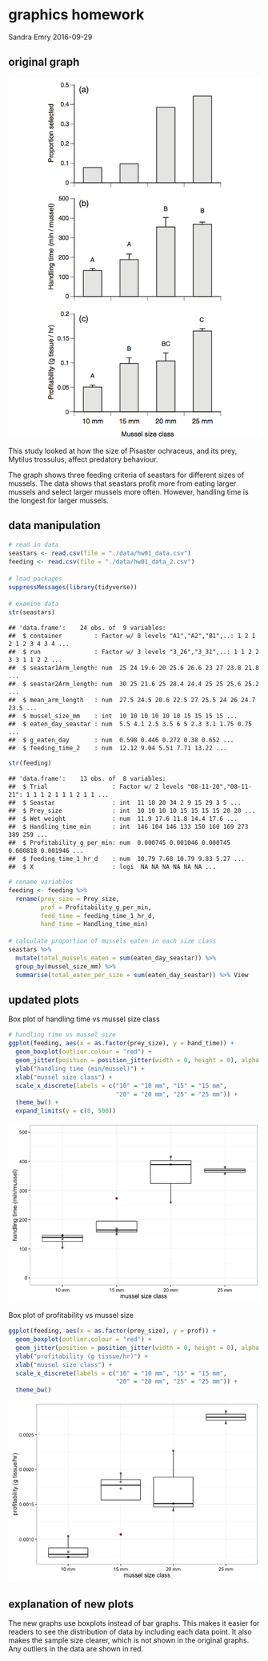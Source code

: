 graphics homework
================
Sandra Emry
2016-09-29

original graph
--------------

![](original_graph.png)

This study looked at how the size of Pisaster ochraceus, and its prey, Mytilus trossulus, affect predatory behaviour.

The graph shows three feeding criteria of seastars for different sizes of mussels. The data shows that seastars profit more from eating larger mussels and select larger mussels more often. However, handling time is the longest for larger mussels.

data manipulation
-----------------

``` r
# read in data
seastars <- read.csv(file = "./data/hw01_data.csv")
feeding <- read.csv(file = "./data/hw01_data_2.csv")

# load packages
suppressMessages(library(tidyverse))

# examine data
str(seastars)
```

    ## 'data.frame':    24 obs. of  9 variables:
    ##  $ container         : Factor w/ 8 levels "A1","A2","B1",..: 1 2 1 2 1 2 3 4 3 4 ...
    ##  $ run               : Factor w/ 3 levels "3_26","3_31",..: 1 1 2 2 3 3 1 1 2 2 ...
    ##  $ seastar1Arm_length: num  25 24 19.6 20 25.6 26.6 23 27 23.8 21.8 ...
    ##  $ seastar2Arm_length: num  30 25 21.6 25 28.4 24.4 25 25 25.6 25.2 ...
    ##  $ mean_arm_length   : num  27.5 24.5 20.6 22.5 27 25.5 24 26 24.7 23.5 ...
    ##  $ mussel_size_mm    : int  10 10 10 10 10 10 15 15 15 15 ...
    ##  $ eaten_day_seastar : num  5.5 4.1 2.5 3.5 6 5 2.3 3.1 1.75 0.75 ...
    ##  $ g_eaten_day       : num  0.598 0.446 0.272 0.38 0.652 ...
    ##  $ feeding_time_2    : num  12.12 9.04 5.51 7.71 13.22 ...

``` r
str(feeding)
```

    ## 'data.frame':    13 obs. of  8 variables:
    ##  $ Trial                  : Factor w/ 2 levels "08-11-20","08-11-21": 1 1 1 2 1 1 1 2 1 1 ...
    ##  $ Seastar                : int  11 18 20 34 2 9 15 29 3 5 ...
    ##  $ Prey_size              : int  10 10 10 10 15 15 15 15 20 20 ...
    ##  $ Wet_weight             : num  11.9 17.6 11.8 14.4 17.6 ...
    ##  $ Handling_time_min      : int  146 104 146 133 150 160 169 273 389 259 ...
    ##  $ Profitability_g_per_min: num  0.000745 0.001046 0.000745 0.000818 0.001946 ...
    ##  $ feeding_time_1_hr_d    : num  10.79 7.68 10.79 9.83 5.27 ...
    ##  $ X                      : logi  NA NA NA NA NA NA ...

``` r
# rename variables
feeding <- feeding %>% 
  rename(prey_size = Prey_size, 
         prof = Profitability_g_per_min,
         feed_time = feeding_time_1_hr_d, 
         hand_time = Handling_time_min) 

# calculate proportion of mussels eaten in each size class
seastars %>% 
  mutate(total_mussels_eaten = sum(eaten_day_seastar)) %>% 
  group_by(mussel_size_mm) %>% 
  summarise(total_eaten_per_size = sum(eaten_day_seastar)) %>% View
```

updated plots
-------------

Box plot of handling time vs mussel size class

``` r
# handling time vs mussel size 
ggplot(feeding, aes(x = as.factor(prey_size), y = hand_time)) + 
  geom_boxplot(outlier.colour = "red") +
  geom_jitter(position = position_jitter(width = 0, height = 0), alpha = 1/2) + 
  ylab("handling time (min/mussel)") +
  xlab("mussel size class") +
  scale_x_discrete(labels = c("10" = "10 mm", "15" = "15 mm",
                              "20" = "20 mm", "25" = "25 mm")) +
  theme_bw() +
  expand_limits(y = c(0, 500))
```

![](graphics_homework_files/figure-markdown_github/unnamed-chunk-2-1.png)

Box plot of profitability vs mussel size

``` r
ggplot(feeding, aes(x = as.factor(prey_size), y = prof)) + 
  geom_boxplot(outlier.colour = "red") + 
  geom_jitter(position = position_jitter(width = 0, height = 0), alpha = 1/2) + 
  ylab("profitability (g tissue/hr)") + 
  xlab("mussel size class") + 
  scale_x_discrete(labels = c("10" = "10 mm", "15" = "15 mm",
                              "20" = "20 mm", "25" = "25 mm")) +
  theme_bw()
```

![](graphics_homework_files/figure-markdown_github/unnamed-chunk-3-1.png)

explanation of new plots
------------------------

The new graphs use boxplots instead of bar graphs. This makes it easier for readers to see the distribution of data by including each data point. It also makes the sample size clearer, which is not shown in the original graphs. Any outliers in the data are shown in red.
